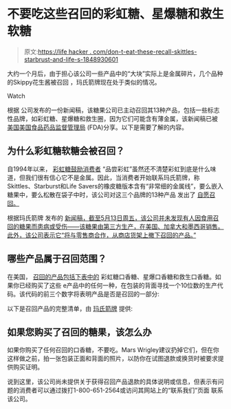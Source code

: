 # 不要吃这些召回的彩虹糖、星爆糖和救生软糖

> 原文:[https://life hacker . com/don-t-eat-these-recall-skittles-starbrust-and-life-s-1848930601](https://lifehacker.com/dont-eat-these-recalled-skittles-starburst-and-life-s-1848930601)

大约一个月后，由于担心该公司一些产品中的“大块”实际上是金属碎片，几个品种的Skippy花生酱被召回 ，玛氏箭牌现在处于类似的情况。

Watch

根据 公司发布的一份新闻稿，该糖果公司已主动召回其13种产品，包括一些标志性品牌，如彩虹糖、星爆糖和救生圈，因为它们可能含有薄金属，该新闻稿已被 [美国美国食品药品监督管理局](https://www.fda.gov/safety/recalls-market-withdrawals-safety-alerts/mars-wrigley-confectionery-us-llc-issues-voluntary-recall-specific-varieties-skittlesr-gummies) (FDA)分享。以下是需要了解的内容。

## 为什么彩虹糖软糖会被召回？

自1994年以来， [彩虹糖鼓励消费者](https://sites.psu.edu/tota137/2018/12/07/taste-the-rainbow-with-skittles/) “品尝彩虹”虽然还不清楚彩虹到底是什么味道，但我们很有信心它不是金属。因此，当消费者开始联系玛氏箭牌，称Skittles、Starburst和Life Savers的橡皮糖版本含有“非常细的金属线”，要么嵌入糖果中，要么松散在袋子中时，该公司对这三个品牌的13种产品 发出了 [自愿召回。](https://www.fda.gov/safety/recalls-market-withdrawals-safety-alerts/mars-wrigley-confectionery-us-llc-issues-voluntary-recall-specific-varieties-skittlesr-gummies)

根据玛氏箭牌 发布的 [新闻稿，截至5月13日周五，该公司并未发现有人因食用召回的糖果而患病或受伤——该糖果由第三方生产，在美国、加拿大和墨西哥销售。此外，该公司表示它“将与零售商合作，从商店货架上撤下召回的产品。”](https://www.prnewswire.com/news-releases/mars-wrigley-confectionery-us-llc-issues-voluntary-recall-of-specific-varieties-of-skittles-gummies-starburst-gummies-and-life-savers-gummies-due-to-potential-presence-of-thin-metal-strand-embedded-in-gummies-or-loose-in-the-301547349.html)

## 哪些产品属于召回范围？

在美国， [召回的产品包括下表中的](https://www.fda.gov/safety/recalls-market-withdrawals-safety-alerts/mars-wrigley-confectionery-us-llc-issues-voluntary-recall-specific-varieties-skittlesr-gummies) 彩虹糖口香糖、星爆口香糖和救生口香糖。如果你已经购买了这些 e产品中的任何一种，在包装的背面寻找一个10位数的生产代码。该代码的前三个数字将表明产品是否是召回的一部分:

以下是召回产品的完整清单，由 [玛氏箭牌](https://www.prnewswire.com/news-releases/mars-wrigley-confectionery-us-llc-issues-voluntary-recall-of-specific-varieties-of-skittles-gummies-starburst-gummies-and-life-savers-gummies-due-to-potential-presence-of-thin-metal-strand-embedded-in-gummies-or-loose-in-the-301547349.html) 提供:

## 如果您购买了召回的糖果，该怎么办

如果你购买了任何召回的口香糖，不要吃。Mars Wrigley建议扔掉它们，但在你这样做之前，拍一张包装正面和背面的照片，以防你在试图退款或换货时被要求提供购买证明。

说到这里，该公司尚未提供关于获得召回产品退款的具体说明或信息，但表示有问题的消费者可以通过拨打1-800-651-2564或访问其网站上的“联系我们”页面 联系该公司。
